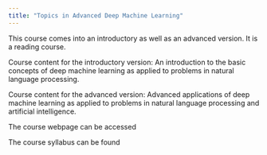 ```yaml
---
title: "Topics in Advanced Deep Machine Learning"
---
```


This course comes into an introductory as well as an advanced version. It is a reading course. 

Course content for the introductory version: An introduction to the basic concepts of deep machine learning as applied to problems in natural language processing.

Course content for the advanced version: Advanced applications of deep machine learning as applied to problems in natural language processing and artificial intelligence.

The course webpage can be accessed 

The course syllabus can be found 
